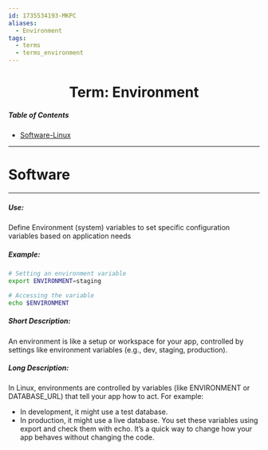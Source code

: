 ```yaml
---
id: 1735534193-MKPC
aliases:
  - Environment
tags:
  - terms
  - terms_environment
---
```


<center>
<h1>Term: Environment</h1>
</center>


##### Table of Contents
- [Software-Linux](#Software)


---
# Software
---
##### Use:
Define Environment (system) variables to set specific configuration variables
based on application needs

##### Example:
```bash
# Setting an environment variable
export ENVIRONMENT=staging

# Accessing the variable
echo $ENVIRONMENT
```

##### Short Description:
An environment is like a setup or workspace for your app, controlled by
settings like environment variables (e.g., dev, staging, production).

##### Long Description:
In Linux, environments are controlled by variables (like ENVIRONMENT or
DATABASE_URL) that tell your app how to act. For example:

-   In development, it might use a test database.
-   In production, it might use a live database. You set these variables using
    export and check them with echo. It’s a quick way to change how your app
    behaves without changing the code.

